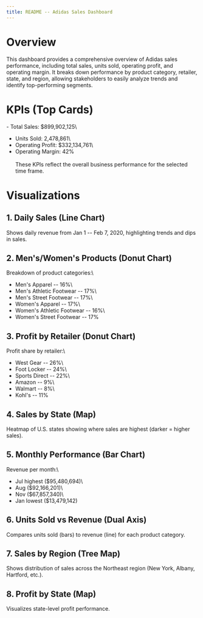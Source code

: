 ```yaml
---
title: README -- Adidas Sales Dashboard
---
```


# Overview

This dashboard provides a comprehensive overview of Adidas sales
performance, including total sales, units sold, operating profit, and
operating margin. It breaks down performance by product category,
retailer, state, and region, allowing stakeholders to easily analyze
trends and identify top-performing segments.

# KPIs (Top Cards)

\- Total Sales: \$899,902,125\
- Units Sold: 2,478,861\
- Operating Profit: \$332,134,761\
- Operating Margin: 42%\
\
These KPIs reflect the overall business performance for the selected
time frame.

# Visualizations

## 1. Daily Sales (Line Chart)

Shows daily revenue from Jan 1 -- Feb 7, 2020, highlighting trends and
dips in sales.

## 2. Men's/Women's Products (Donut Chart)

Breakdown of product categories:\
- Men's Apparel -- 16%\
- Men's Athletic Footwear -- 17%\
- Men's Street Footwear -- 17%\
- Women's Apparel -- 17%\
- Women's Athletic Footwear -- 16%\
- Women's Street Footwear -- 17%

## 3. Profit by Retailer (Donut Chart)

Profit share by retailer:\
- West Gear -- 26%\
- Foot Locker -- 24%\
- Sports Direct -- 22%\
- Amazon -- 9%\
- Walmart -- 8%\
- Kohl's -- 11%

## 4. Sales by State (Map)

Heatmap of U.S. states showing where sales are highest (darker = higher
sales).

## 5. Monthly Performance (Bar Chart)

Revenue per month:\
- Jul highest (\$95,480,694)\
- Aug (\$92,166,201)\
- Nov (\$67,857,340)\
- Jan lowest (\$13,479,142)

## 6. Units Sold vs Revenue (Dual Axis)

Compares units sold (bars) to revenue (line) for each product category.

## 7. Sales by Region (Tree Map)

Shows distribution of sales across the Northeast region (New York,
Albany, Hartford, etc.).

## 8. Profit by State (Map)

Visualizes state-level profit performance.
